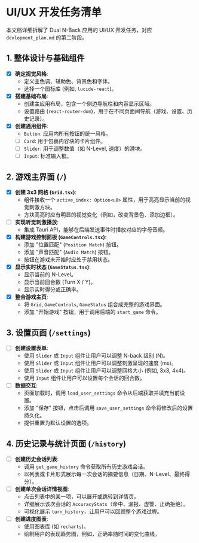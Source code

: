 # UI/UX 开发任务清单

本文档详细拆解了 Dual N-Back 应用的 UI/UX 开发任务，对应 `devlopment_plan.md` 的第二阶段。

## 1. 整体设计与基础组件

-   [x] **确定视觉风格**:
    -   定义主色调、辅助色、背景色和字体。
    -   选择一个图标库 (例如, `lucide-react`)。
-   [x] **搭建基础布局**:
    -   创建主应用布局，包含一个侧边导航栏和内容显示区域。
    -   设置路由 (`react-router-dom`)，用于在不同页面间导航（游戏、设置、历史记录）。
-   [x] **创建通用组件**:
    -   `Button`: 应用内所有按钮的统一风格。
    -   [ ] `Card`: 用于包裹内容块的卡片组件。
    -   [ ] `Slider`: 用于调整数值（如 N-Level, 速度）的滑块。
    -   [ ] `Input`: 标准输入框。

## 2. 游戏主界面 (`/`)

-   [x] **创建 3x3 网格 (`Grid.tsx`)**:
    -   组件接收一个 `active_index: Option<u8>` 属性，用于高亮显示当前的视觉刺激方块。
    -   方块高亮时应有明显的视觉变化（例如，改变背景色、添加边框）。
-   [ ] **实现听觉刺激播放**:
    -   集成 Tauri API，能够在后端发送事件时播放对应的字母音频。
-   [x] **构建游戏控制面板 (`GameControls.tsx`)**:
    -   添加 "位置匹配" (`Position Match`) 按钮。
    -   添加 "声音匹配" (`Audio Match`) 按钮。
    -   按钮在游戏未开始时应处于禁用状态。
-   [x] **显示实时状态 (`GameStatus.tsx`)**:
    -   显示当前的 N-Level。
    -   显示当前回合数 (Turn X / Y)。
    -   显示实时得分或正确率。
-   [x] **整合游戏主页**:
    -   将 `Grid`, `GameControls`, `GameStatus` 组合成完整的游戏界面。
    -   添加 "开始游戏" 按钮，用于调用后端的 `start_game` 命令。

## 3. 设置页面 (`/settings`)

-   [ ] **创建设置表单**:
    -   使用 `Slider` 或 `Input` 组件让用户可以调整 N-back 级别 (N)。
    -   使用 `Slider` 或 `Input` 组件让用户可以调整刺激呈现的速度 (ms)。
    -   使用 `Slider` 或 `Input` 组件让用户可以调整网格大小 (例如, 3x3, 4x4)。
    -   使用 `Input` 组件让用户可以设置每个会话的回合数。
-   [ ] **数据交互**:
    -   页面加载时，调用 `load_user_settings` 命令从后端获取并填充当前设置。
    -   添加 "保存" 按钮，点击后调用 `save_user_settings` 命令将修改后的设置持久化。
    -   提供重置为默认设置的选项。

## 4. 历史记录与统计页面 (`/history`)

-   [ ] **创建历史会话列表**:
    -   调用 `get_game_history` 命令获取所有历史游戏会话。
    -   以列表或卡片形式展示每一次会话的摘要信息（日期、N-Level、最终得分）。
-   [ ] **创建单次会话详情视图**:
    -   点击列表中的某一项，可以展开或跳转到详情页。
    -   详细展示该次会话的 `AccuracyStats`（命中、漏报、虚警、正确拒绝）。
    -   可视化展示 `turn_history`，让用户可以回顾整个游戏过程。
-   [ ] **创建进度图表**:
    -   使用图表库 (如 `recharts`)。
    -   绘制用户的表现趋势图，例如，正确率随时间的变化曲线。
